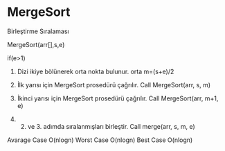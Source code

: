 # MergeSort
Birleştirme Sıralaması

MergeSort(arr[],s,e)

if(e>1)
  1. Dizi ikiye bölünerek orta nokta bulunur.
      orta m=(s+e)/2
      
  2. İlk yarısı için MergeSort prosedürü çağrılır.
      Call MergeSort(arr, s, m)
      
  3. İkinci yarısı için MergeSort prosedürü çağrılır.
      Call MergeSort(arr, m+1, e)
      
  4. 2. ve 3. adımda sıralanmışları birleştir.
      Call merge(arr, s, m, e)
      
      
Avarage Case  O(nlogn)
Worst Case    O(nlogn)
Best Case     O(nlogn)
  
